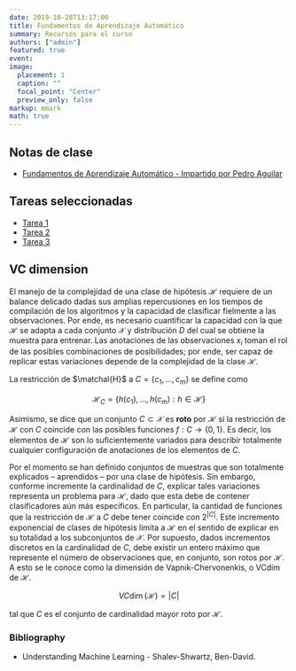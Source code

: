 ```yaml
---
date: 2019-10-28T13:17:00
title: Fundamentos de Aprendizaje Automático
summary: Recursos para el curso
authors: ["admin"]
featured: true
event:
image:
  placement: 1
  caption: ""
  focal_point: "Center"
  preview_only: false
markup: mmark
math: true
---
```


## Notas de clase

+ [Fundamentos de Aprendizaje Automático - Impartido por Pedro Aguilar](seminario3.pdf)

## Tareas seleccionadas

+ [Tarea 1](tarea1.pdf)
+ [Tarea 2](tarea2.pdf)
+ [Tarea 3](tarea3.pdf)

## VC dimension

El manejo de la complejidad de una clase de hipótesis $\mathcal{H}$ requiere de un balance delicado dadas sus amplias repercusiones en los tiempos de compilación de los algoritmos y la capacidad de clasificar fielmente a las observaciones. Por ende, es necesario cuantificar la capacidad con la que $\mathcal{H}$ se adapta a cada conjunto $\mathcal{X}$ y distribución $D$ del cual se obtiene la muestra para entrenar. Las anotaciones de las observaciones $x_{i}$ toman el rol de las posibles combinaciones de posibilidades; por ende, ser capaz de replicar estas variaciones depende de la complejidad de la clase $\mathcal{H}$. 

La restricción de $\matchal{H}$ a $C = \{ c_{1},\dots,c_{m} \}$ se define como

$$\mathcal{H}_{C} = \{ h(c_{1}),\dots,h(c_{m}) : h \in \mathcal{H} \}$$

Asimismo, se dice que un conjunto $C\subset \mathcal{X}$ es $\textbf{roto}$ por $\mathcal{H}$ si la restricción de $\mathcal{H}$ con $C$ coincide con las posibles funciones $f:C \rightarrow \{ 0,1 \}$. Es decir, los elementos de $\mathcal{H}$ son lo suficientemente variados para describir totalmente cualquier configuración de anotaciones de los elementos de $C$.

Por el momento se han definido conjuntos de muestras que son totalmente explicados – aprendidos – por una clase de hipótesis. Sin embargo, conforme incremente la cardinalidad de $C$, explicar tales variaciones representa un problema para $\mathcal{H}$, dado que esta debe de contener clasificadores aún más específicos. En particular, la cantidad de funciones que la restricción de $\mathcal{H}$ a $C$ debe tener coincide con $2^{|C|}$. Este incremento exponencial de clases de hipótesis limita a $\mathcal{H}$ en el sentido de explicar en su totalidad a los subconjuntos de $\mathcal{X}$. Por supuesto, dados incrementos discretos en la cardinalidad de $C$, debe existir un entero máximo que represente el número de observaciones que, en conjunto, son rotos por $\mathcal{H}$. A esto se le conoce como la dimensión de Vapnik-Chervonenkis, o VC$\dim$ de $\mathcal{H}$.

$$VC\dim(\mathcal{H}) = |C|$$

tal que $C$ es el conjunto de cardinalidad mayor roto por $\mathcal{H}$.

### Bibliography

+ Understanding Machine Learning - Shalev-Shwartz, Ben-David.